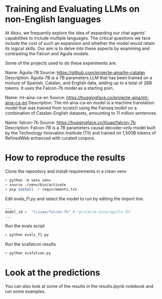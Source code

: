 # Training and Evaluating LLMs on non-English languages

At Abzu, we frequently explore the idea of expanding our chat agents’ capabilities to include multiple languages. The critical questions we face include the cost of such an expansion and whether the model would retain its logical skills. Our aim is to delve into these aspects by examining and contrasting the Falcon and Aguila models.

Some of the projects used to do these experiments are:

Name: Ǎguila-7B
Source: https://github.com/projecte-aina/lm-catalan
Description: Ǎguila-7B is a 7B parameters LLM that has been trained on a mixture of Spanish, Catalan, and English data, adding up to a total of 26B tokens. It uses the Falcon-7b model as a starting poin.

Name: mt-aina-ca-en
Source: https://huggingface.co/projecte-aina/mt-aina-ca-en
Description: The mt-aina-ca-en model is a machine translation model that was trained from scratch using the Fairseq toolkit on a combination of Catalan-English datasets, amounting to 11 million sentences.

Name: falcon-7b
Source: https://huggingface.co/tiiuae/falcon-7b
Description: Falcon-7B is a 7B parameters causal decoder-only model built by the Technology Innovation Institute (TII) and trained on 1,500B tokens of RefinedWeb enhanced with curated corpora.

# How to reproduce the results

Clone the repository and install requirements in a clean venv
```bash
> python -m venv venv
> source ./venv/bin/activate
> pip install -r requirements.txt
```

Edit evals_f1.py and select the model to run by editing the import line.

```python
...
model_id =  "tiiuae/falcon-7b" # "projecte-aina/aguila-7b"
...
```

Run the evals script

```bash
> python evals_f1.py
```

Run the scafalcon results

```bash
> python scafalcon.py
```

# Look at the predictions

You can also look at some of the results in the results.ipynb notebook and run some examples.
